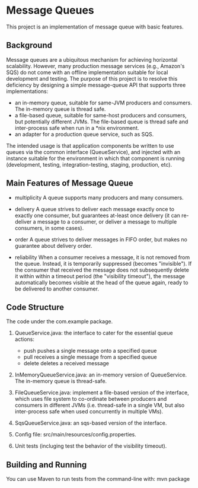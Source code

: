 # Message Queues

This project is an implementation of message queue with basic features.

## Background

Message queues are a ubiquitous mechanism for achieving horizontal scalability.
However, many production message services (e.g., Amazon's SQS) do not come with
an offline implementation suitable for local development and testing.  The purpose
of this project is to resolve this deficiency by designing a simple
message-queue API that supports three implementations:

 - an in-memory queue, suitable for same-JVM producers and consumers. The in-memory queue is thread safe.
 - a file-based queue, suitable for same-host producers and consumers, but
   potentially different JVMs. The file-based queue is thread safe and inter-process safe when run
  in a *nix environment.
 - an adapter for a production queue service, such as SQS.

The intended usage is that application components be written to use queues via
the common interface (QueueService), and injected with an instance suitable for the environment
in which that component is running (development, testing, integration-testing,
staging, production, etc).

## Main Features of Message Queue
 - multiplicity
   A queue supports many producers and many consumers.

 - delivery
   A queue strives to deliver each message exactly once to exactly one consumer,
   but guarantees at-least once delivery (it can re-deliver a message to a
   consumer, or deliver a message to multiple consumers, in some cases).

 - order
   A queue strives to deliver messages in FIFO order, but makes no guarantee
   about delivery order.

 - reliability
   When a consumer receives a message, it is not removed from the queue.
   Instead, it is temporarily suppressed (becomes "invisible").  If the consumer
   that received the message does not subsequently delete it within within a
   timeout period (the "visibility timeout"), the message automatically becomes
   visible at the head of the queue again, ready to be delivered to another
   consumer.


## Code Structure

The code under the com.example package.
1. QueueService.java: the interface to cater for the essential queue actions:
   - push     pushes a single message onto a specified queue
   - pull     receives a single message from a specified queue
   - delete   deletes a received message

2. InMemoryQueueService.java: an in-memory version of QueueService. The in-memory queue is thread-safe.

3. FileQueueService.java: implement a file-based version of the interface,
   which uses file system to co-ordinate between producers and consumers in
   different JVMs (i.e. thread-safe in a single VM, but also inter-process safe
   when used concurrently in multiple VMs).

4. SqsQueueService.java: an sqs-based version of the interface.

5. Config file: src/main/resources/config.properties.

6. Unit tests (incluging test the behavior of the visibility timeout).

## Building and Running
You can use Maven to run tests from the command-line with:
  mvn package
